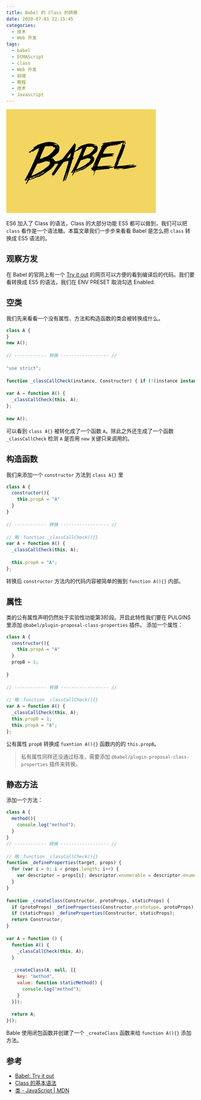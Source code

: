 ```yaml
---
title: Babel 的 Class 的转换
date: 2020-07-01 22:15:45
categories:
  - 技术
  - Web 开发
tags: 
  - babel
  - ECMAScript
  - class
  - Web 开发
  - 前端
  - 教程
  - 技术
  - Javascript
---
```

![babel class 转换](/asset/babel.png)

ES6 加入了 Class 的语法，Class 的大部分功能 ES5 都可以做到，我们可以把 `class` 看作是一个语法糖。本篇文章我们一步步来看看 Babel 是怎么把 `class` 转换成 ES5 语法的。

<!-- more -->

## 观察方发
在 Babel 的官网上有一个 [Try it out][Babel: Try it out] 的网页可以方便的看到编译后的代码。我们要看转换成 ES5 的语法，我们在 ENV PRESET 取消勾选 Enabled.

## 空类
我们先来看看一个没有属性、方法和构造函数的类会被转换成什么。
```javascript
class A {
}
new A();

// ------------ 转换 ------------------ //

"use strict";

function _classCallCheck(instance, Constructor) { if (!(instance instanceof Constructor)) { throw new TypeError("Cannot call a class as a function"); } }

var A = function A() {
  _classCallCheck(this, A);
};

new A();
```
可以看到 `class A{}` 被转化成了一个函数 `A`。除此之外还生成了一个函数 `_classCallCheck` 检测 `A` 是否用 `new` 关键只来调用的。

## 构造函数
我们来添加一个 `constructor` 方法到 `class A{}` 里
```javascript
class A {
  constructor(){
    this.propA = "A"
  }
}

// ------------ 转换 ------------------ //

// 略：function _classCallCheck(){}
var A = function A() {
  _classCallCheck(this, A);

  this.propA = "A";
};
```
转换后 `constructor` 方法内的代码内容被简单的搬到 `function A(){}` 内部。 
## 属性
类的公有属性声明仍然处于实验性功能第3阶段。开启此特性我们要在 PULGINS 里添加 `@babel/plugin-proposal-class-properties` 插件。
添加一个属性：
```javascript
class A {
  constructor(){
    this.propA = "A"
  }
  propB = 1;
  
}

// ------------ 转换 ------------------ //

// 略：function _classCallCheck(){}
var A = function A() {
  _classCallCheck(this, A);
  this.propB = 1;
  this.propA = "A";
};
```
公有属性 `propB` 转换成 `fuxntion A(){}` 函数内的的 `this.propB`。
> 私有属性同样还没通过标准，需要添加 `@babel/plugin-proposal-class-properties` 插件来转换。
## 静态方法
添加一个方法：
```javascript
class A {
  method(){
    console.log("method");
  } 
}
// ------------ 转换 ------------------ //

// 略：function _classCallCheck(){}
function _defineProperties(target, props) { 
  for (var i = 0; i < props.length; i++) { 
    var descriptor = props[i]; descriptor.enumerable = descriptor.enumerable || false; descriptor.configurable = true; if ("value" in descriptor) descriptor.writable = true; Object.defineProperty(target, descriptor.key, descriptor); 
  } 
}

function _createClass(Constructor, protoProps, staticProps) { 
  if (protoProps) _defineProperties(Constructor.prototype, protoProps);
  if (staticProps) _defineProperties(Constructor, staticProps); 
  return Constructor; 
}

var A = function () {
  function A() {
    _classCallCheck(this, A);
  }

  _createClass(A, null, [{
    key: "method",
    value: function staticMethod() {
      console.log("method");
    }
  }]);

  return A;
}();
```
Bable 使用闭包函数并创建了一个 `_createClass` 函数来给 `function A(){}` 添加方法。


## 参考
- [Babel: Try it out]
- [Class 的基本语法]
- [类 - JavaScript | MDN]

[Class 的基本语法]:https://es6.ruanyifeng.com/#docs/class
[Babel: Try it out]:https://babeljs.io/repl
[类 - JavaScript | MDN]:https://developer.mozilla.org/zh-CN/docs/Web/JavaScript/Reference/Classes
